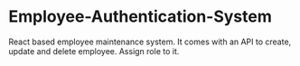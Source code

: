 # Employee-Authentication-System
React based employee maintenance system.
It comes with an API to create, update and delete employee. Assign role to it.

